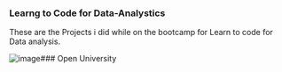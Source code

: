 ### Learng to Code for Data-Analystics
These are the Projects i did while on the bootcamp for Learn to code for Data analysis.

![image](https://github.com/JOCRZ/OU-Data-Analytics/assets/102395357/d5d483f5-7048-4e22-ae59-c4dbbfc63de2)### Open University 

